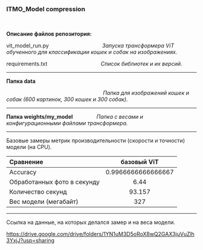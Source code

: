 ### ITMO_Model compression

$~~~~~~~~~$

__Описание файлов репозитория:__

vit_model_run.py $~~~~~~~~~~~~~~~~~~~~~~~~~~~~~~~~~~$ _Запуска трансформера ViT обученного для классификации кошек и собак на изображениях._

requirements.txt  $~~~~~~~~~~~~~~~~~~~~~~~~~~~~~~~~~~$ _Список библиотек и их версий._

***
__Папка data__

$~~~~~~~~~~~~~~~~~~~~~~~~~~~~~~~~~~~~~~~~~~~~~~~~~~~~~~~~~~~~~~~~$   _Папка для изображений кошек и собак (600 картинок, 300 кошек и 300 собак)._


***
__Папка weights/my_model__  $~~~~~~~~~~~~~~$  _Папка с весами и конфигурационными файлами трансформера._


***


Базовые замеры метрик производительности (скорости и точности) модели (на CPU).

Сравнение                    | базовый ViT          |   
:----------------------------|:--------------------:|
Accuracy                     | 0.9966666666666667   | 
Обработанных фото в секунду  | 6.44                 | 
Количество секунд            | 93.157               |
Вес модели (мегабайт)        | 327                  |

***
Ссылка на данные, на которых делался замер и на веса модели.

https://drive.google.com/drive/folders/1YN1uM3D5oRoX8wQ2GAX3juVuZlh3YxjJ?usp=sharing
